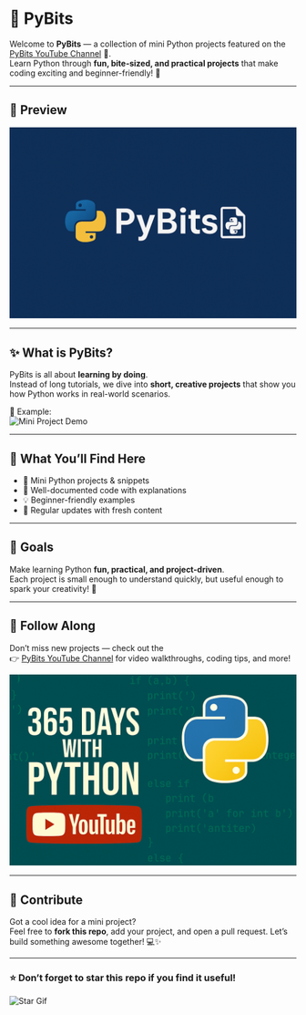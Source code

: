 # 🐍 PyBits  

Welcome to **PyBits** — a collection of mini Python projects featured on the [PyBits YouTube Channel](https://www.youtube.com/@365_Days_With_Python) 🎥.  
Learn Python through **fun, bite-sized, and practical projects** that make coding exciting and beginner-friendly! 🚀  

---

## 🌟 Preview  

![PyBits Banner](assets/ChatGPT%20Image%20Sep%2021,%202025,%2010_25_01%20AM.png)  

---

## ✨ What is PyBits?  

PyBits is all about **learning by doing**.  
Instead of long tutorials, we dive into **short, creative projects** that show you how Python works in real-world scenarios.  

📸 Example:  
![Mini Project Demo](https://raw.githubusercontent.com/YourUsername/PyBits/main/assets/demo.gif)  

---

## 📂 What You’ll Find Here
- 🧩 Mini Python projects & snippets  
- 📖 Well-documented code with explanations  
- 💡 Beginner-friendly examples  
- 🔄 Regular updates with fresh content  

---

## 🚀 Goals
Make learning Python **fun, practical, and project-driven**.  
Each project is small enough to understand quickly, but useful enough to spark your creativity! 🌟  

---

## 🎥 Follow Along
Don’t miss new projects — check out the  
👉 [PyBits YouTube Channel](https://www.youtube.com/@365_Days_With_Python) for video walkthroughs, coding tips, and more!  

![YouTube Subscribe](assets/Copilot_20250916_234410.png)  

---

## 🤝 Contribute
Got a cool idea for a mini project?  
Feel free to **fork this repo**, add your project, and open a pull request. Let’s build something awesome together! 💻✨  

---

### ⭐ Don’t forget to star this repo if you find it useful!  

![Star Gif](https://raw.githubusercontent.com/YourUsername/PyBits/main/assets/star.gif)
